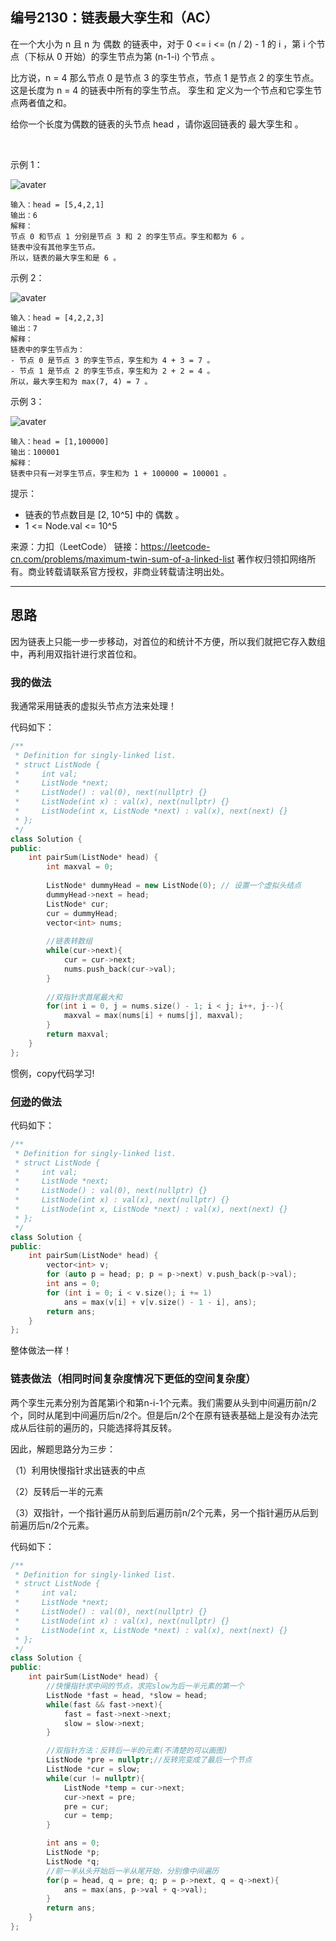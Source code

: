 ## 编号2130：链表最大孪生和（AC）

在一个大小为 n 且 n 为 偶数 的链表中，对于 0 <= i <= (n / 2) - 1 的 i ，第 i 个节点（下标从 0 开始）的孪生节点为第 (n-1-i) 个节点 。

比方说，n = 4 那么节点 0 是节点 3 的孪生节点，节点 1 是节点 2 的孪生节点。这是长度为 n = 4 的链表中所有的孪生节点。
孪生和 定义为一个节点和它孪生节点两者值之和。

给你一个长度为偶数的链表的头节点 head ，请你返回链表的 最大孪生和 。

 

示例 1：

![avater](https://assets.leetcode.com/uploads/2021/12/03/eg1drawio.png)

```
输入：head = [5,4,2,1]
输出：6
解释：
节点 0 和节点 1 分别是节点 3 和 2 的孪生节点。孪生和都为 6 。
链表中没有其他孪生节点。
所以，链表的最大孪生和是 6 。
```
示例 2：

![avater](https://assets.leetcode.com/uploads/2021/12/03/eg2drawio.png)

```
输入：head = [4,2,2,3]
输出：7
解释：
链表中的孪生节点为：
- 节点 0 是节点 3 的孪生节点，孪生和为 4 + 3 = 7 。
- 节点 1 是节点 2 的孪生节点，孪生和为 2 + 2 = 4 。
所以，最大孪生和为 max(7, 4) = 7 。
```
示例 3：

![avater](https://assets.leetcode.com/uploads/2021/12/03/eg3drawio.png)

```
输入：head = [1,100000]
输出：100001
解释：
链表中只有一对孪生节点，孪生和为 1 + 100000 = 100001 。 
```
提示：

* 链表的节点数目是 [2, 10^5] 中的 偶数 。
* 1 <= Node.val <= 10^5

来源：力扣（LeetCode）
链接：https://leetcode-cn.com/problems/maximum-twin-sum-of-a-linked-list
著作权归领扣网络所有。商业转载请联系官方授权，非商业转载请注明出处。

---
## 思路

因为链表上只能一步一步移动，对首位的和统计不方便，所以我们就把它存入数组中，再利用双指针进行求首位和。

### 我的做法

我通常采用链表的虚拟头节点方法来处理！

代码如下：
```c++
/**
 * Definition for singly-linked list.
 * struct ListNode {
 *     int val;
 *     ListNode *next;
 *     ListNode() : val(0), next(nullptr) {}
 *     ListNode(int x) : val(x), next(nullptr) {}
 *     ListNode(int x, ListNode *next) : val(x), next(next) {}
 * };
 */
class Solution {
public:
    int pairSum(ListNode* head) {
        int maxval = 0;
        
        ListNode* dummyHead = new ListNode(0); // 设置一个虚拟头结点
        dummyHead->next = head;
        ListNode* cur;
        cur = dummyHead;
        vector<int> nums;
        
        //链表转数组
        while(cur->next){
            cur = cur->next;
            nums.push_back(cur->val);
        }
        
        //双指针求首尾最大和
        for(int i = 0, j = nums.size() - 1; i < j; i++, j--){
            maxval = max(nums[i] + nums[j], maxval);
        }
        return maxval;
    }
};
```

惯例，copy代码学习!

###  [何逊](https://leetcode-cn.com/u/heltion/)的做法

代码如下：
```c++
/**
 * Definition for singly-linked list.
 * struct ListNode {
 *     int val;
 *     ListNode *next;
 *     ListNode() : val(0), next(nullptr) {}
 *     ListNode(int x) : val(x), next(nullptr) {}
 *     ListNode(int x, ListNode *next) : val(x), next(next) {}
 * };
 */
class Solution {
public:
    int pairSum(ListNode* head) {
        vector<int> v;
        for (auto p = head; p; p = p->next) v.push_back(p->val);
        int ans = 0;
        for (int i = 0; i < v.size(); i += 1)
            ans = max(v[i] + v[v.size() - 1 - i], ans);
        return ans;
    }
};
```

整体做法一样！

### 链表做法（相同时间复杂度情况下更低的空间复杂度）

两个孪生元素分别为首尾第i个和第n-i-1个元素。我们需要从头到中间遍历前n/2个，同时从尾到中间遍历后n/2个。但是后n/2个在原有链表基础上是没有办法完成从后往前的遍历的，只能选择将其反转。

因此，解题思路分为三步：

（1）利用快慢指针求出链表的中点

（2）反转后一半的元素

（3）双指针，一个指针遍历从前到后遍历前n/2个元素，另一个指针遍历从后到前遍历后n/2个元素。

代码如下：
```c++
/**
 * Definition for singly-linked list.
 * struct ListNode {
 *     int val;
 *     ListNode *next;
 *     ListNode() : val(0), next(nullptr) {}
 *     ListNode(int x) : val(x), next(nullptr) {}
 *     ListNode(int x, ListNode *next) : val(x), next(next) {}
 * };
 */
class Solution {
public:
    int pairSum(ListNode* head) {
        //快慢指针求中间的节点，求完slow为后一半元素的第一个
        ListNode *fast = head, *slow = head;
        while(fast && fast->next){
            fast = fast->next->next;
            slow = slow->next;
        }

        //双指针方法：反转后一半的元素(不清楚的可以画图)
        ListNode *pre = nullptr;//反转完变成了最后一个节点
        ListNode *cur = slow;
        while(cur != nullptr){
            ListNode *temp = cur->next;
            cur->next = pre;
            pre = cur;
            cur = temp;
        }

        int ans = 0;
        ListNode *p;    
        ListNode *q;
        //前一半从头开始后一半从尾开始，分别像中间遍历
        for(p = head, q = pre; q; p = p->next, q = q->next){
            ans = max(ans, p->val + q->val);
        }
        return ans;
    }
};
```
